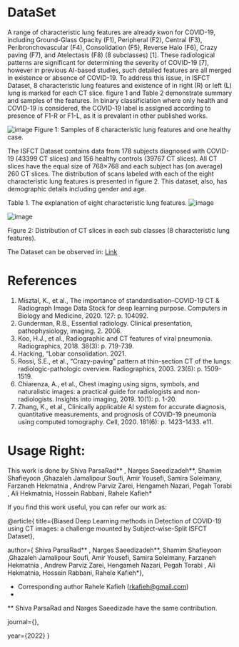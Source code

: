 # DataSet
A range of characteristic lung features are already kwon for COVID-19, including Ground-Glass Opacity (F1), Peripheral (F2), Central (F3), Peribronchovascular (F4),  Consolidation (F5), Reverse Halo (F6), Crazy paving (F7), and Atelectasis (F8) (8 subclasses) [1]. These radiological patterns are significant for determining the severity of COVID-19 [7], however in previous AI-based studies, such detailed features are all merged in existence or absence of COVID-19. To address this issue, in ISFCT Dataset, 8 characteristic lung features and existence of in right (R) or left (L) lung is marked for each CT slice. figure 1 and Table 2 demonstrate summary and samples of the features. In binary classificiation where only health and COVID-19 is considered, the COVID-19 label is assigned according to presence of F1-R or F1-L, as it is prevalent in other published works.

![image](https://user-images.githubusercontent.com/66547627/173172437-cd4fc674-957f-4f0a-9007-081c5da87b47.png)
Figure 1: Samples of 8 characteristic lung features and one healthy case.

The ISFCT Dataset contains data from 178 subjects diagnosed with COVID-19 (43399 CT slices) and 156 healthy controls (39767 CT slices). All CT slices have the equal size of 768×768 and each subject has (on average) 260 CT slices. The distribution of scans labeled with each of the eight characteristic lung features is presented in figure 2. This dataset, also, has demographic details including gender and age.

Table 1. The explanation of eight characteristic lung features.
![image](https://user-images.githubusercontent.com/66547627/173172766-ce3bafe6-1f01-47ac-be7f-8cf101ca9ded.png)


![image](https://user-images.githubusercontent.com/66547627/173172510-0059aa00-4073-4f63-864c-7ef94f325e84.png)

Figure 2: Distribution of CT slices in each sub classes (8 characteristic lung features).

The Dataset can be observed in: [Link](https://drive.google.com/drive/folders/1wAO8Dof44lmcNieWtCpU-LTEiqxpyuAA?usp=sharing) 

# References
1.	Misztal, K., et al., The importance of standardisation–COVID-19 CT & Radiograph Image Data Stock for deep learning purpose. Computers in Biology and Medicine, 2020. 127: p. 104092.
2.	Gunderman, R.B., Essential radiology. Clinical presentation, pathophysiology, imaging. 2. 2006.
3.	Koo, H.J., et al., Radiographic and CT features of viral pneumonia. Radiographics, 2018. 38(3): p. 719-739.
4.	Hacking, “Lobar consolidation. 2021.
5.	Rossi, S.E., et al., “Crazy-paving” pattern at thin-section CT of the lungs: radiologic-pathologic overview. Radiographics, 2003. 23(6): p. 1509-1519.
6.	Chiarenza, A., et al., Chest imaging using signs, symbols, and naturalistic images: a practical guide for radiologists and non-radiologists. Insights into imaging, 2019. 10(1): p. 1-20.
7.	Zhang, K., et al., Clinically applicable AI system for accurate diagnosis, quantitative measurements, and prognosis of COVID-19 pneumonia using computed tomography. Cell, 2020. 181(6): p. 1423-1433. e11.

# Usage Right:

This work is done by  Shiva ParsaRad** , Narges Saeedizadeh**, Shamim Shafieyoon ,Ghazaleh Jamalipour Soufi, Amir Yousefi, Samira Soleimany, Farzaneh Hekmatnia , Andrew Parviz Zarei, Hengameh Nazari, Pegah Torabi , Ali Hekmatnia, Hossein Rabbani, Rahele Kafieh*

If you find this work useful, you can refer our work as:

@article{ title={Biased Deep Learning methods in Detection of COVID-19 using CT images: a challenge mounted by Subject-wise-Split ISFCT Dataset},

author={ Shiva ParsaRad** , Narges Saeedizadeh**, Shamim Shafieyoon ,Ghazaleh Jamalipour Soufi, Amir Yousefi, Samira Soleimany, Farzaneh Hekmatnia , Andrew Parviz Zarei, Hengameh Nazari, Pegah Torabi , Ali Hekmatnia, Hossein Rabbani, Rahele Kafieh*},

* Corresponding author Rahele Kafieh (rkafieh@gmail.com)
* 
** Shiva ParsaRad and Narges Saeedizade have the same contribution.

journal={},

year={2022} }
